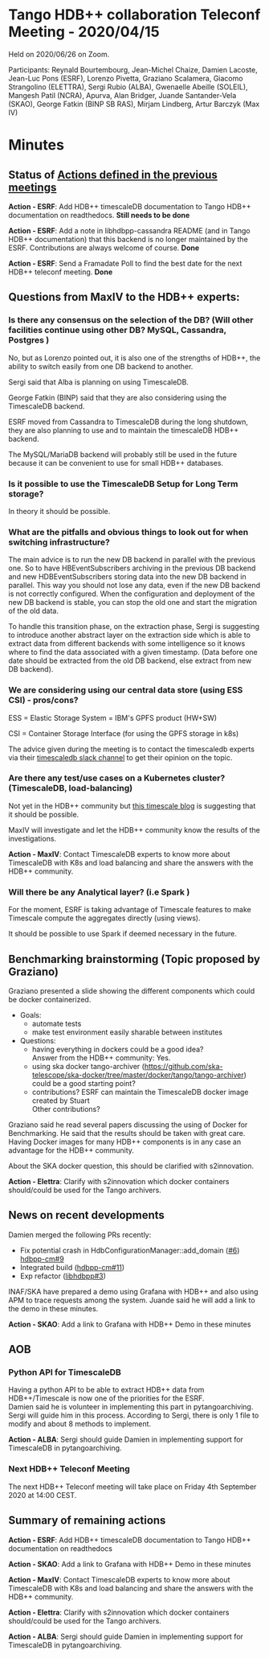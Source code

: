 # Tango HDB++ collaboration Teleconf Meeting - 2020/04/15

Held on 2020/06/26 on Zoom.

Participants: Reynald Bourtembourg, Jean-Michel Chaize, Damien Lacoste, Jean-Luc Pons (ESRF),
              Lorenzo Pivetta, Graziano Scalamera, Giacomo Strangolino (ELETTRA), Sergi Rubio (ALBA), 
              Gwenaelle Abeille (SOLEIL), Mangesh Patil (NCRA), Apurva, Alan Bridger, Juande Santander-Vela (SKAO), 
              George Fatkin (BINP SB RAS), Mirjam Lindberg, Artur Barczyk (Max IV)
              
# Minutes

## Status of [Actions defined in the previous meetings](https://github.com/tango-controls-hdbpp/meeting-minutes/blob/master/2020-04-15/Minutes.md#summary-of-remaining-actions)

**Action - ESRF**: Add HDB++ timescaleDB documentation to Tango HDB++ documentation on readthedocs. **Still needs to be done**

**Action - ESRF**: Add a note in libhdbpp-cassandra README (and in Tango HDB++ documentation) that this backend is no longer maintained by the ESRF.
Contributions are always welcome of course. **Done**

**Action - ESRF**: Send a Framadate Poll to find the best date for the next HDB++ teleconf meeting. **Done**


## Questions from MaxIV to the HDB++ experts:
### Is there any consensus on the selection of the DB? (Will other facilities continue using other DB? MySQL, Cassandra, Postgres ) 

No, but as Lorenzo pointed out, it is also one of the strengths of HDB++, the ability to switch easily from one DB backend to another.

Sergi said that Alba is planning on using TimescaleDB.

George Fatkin (BINP) said that they are also considering using the TimescaleDB backend.

ESRF moved from Cassandra to TimescaleDB during the long shutdown, they are also planning to use and to maintain the timescaleDB HDB++ backend.

The MySQL/MariaDB backend will probably still be used in the future because it can be convenient to use for small HDB++ databases.

### Is it possible to use the TimescaleDB Setup for Long Term storage?

In theory it should be possible.

### What are the pitfalls and obvious things to look out for when switching infrastructure?

The main advice is to run the new DB backend in parallel with the previous one. 
So to have HBEventSubscribers archiving in the previous DB backend and new HDBEventSubscribers storing data into the new DB 
backend in parallel.
This way you should not lose any data, even if the new DB backend is not correctly configured.
When the configuration and deployment of the new DB backend is stable, you can stop the old one and start the migration 
of the old data.

To handle this transition phase, on the extraction phase, Sergi is suggesting to introduce another abstract layer on the 
extraction side which is able to extract data from different backends with some intelligence so it knows where to find 
the data associated with a given timestamp. (Data before one date should be extracted from the old DB backend, 
else extract from new DB backend).

### We are considering using our central data store (using ESS CSI)   - pros/cons?

ESS = Elastic Storage System = IBM's GPFS product (HW+SW)

CSI = Container Storage Interface (for using the GPFS storage in k8s)

The advice given during the meeting is to contact the timescaledb experts via their 
[timescaledb slack channel](https://slack.timescale.com/) to get their opinion on the topic.

### Are there any test/use cases on a Kubernetes cluster?  (TimescaleDB, load-balancing)

Not yet in the HDB++ community but [this timescale blog](https://blog.timescale.com/blog/new-helm-charts-for-deploying-timescaledb-on-kubernetes/) is suggesting that it should be possible.

MaxIV will investigate and let the HDB++ community know the results of the investigations.

**Action - MaxIV**: Contact TimescaleDB experts to know more about TimescaleDB with K8s and load balancing and share 
the answers with the HDB++ community.

### Will there be any Analytical layer? (i.e Spark )

For the moment, ESRF is taking advantage of Timescale features to make Timescale compute the aggregates directly (using views).

It should be possible to use Spark if deemed necessary in the future.

## Benchmarking brainstorming (Topic proposed by Graziano)

Graziano presented a slide showing the different components which could be docker containerized.

- Goals:
  - automate tests
  - make test environment easily sharable between institutes
- Questions:  
  - having everything in dockers could be a good idea?  
  Answer from the HDB++ community: Yes.
  - using ska docker tango-archiver (https://github.com/ska-telescope/ska-docker/tree/master/docker/tango/tango-archiver) could be a good starting point?
  - contributions?
  ESRF can maintain the TimescaleDB docker image created by Stuart  
  Other contributions?

Graziano said he read several papers discussing the using of Docker for Benchmarking.
He said that the results should be taken with great care.
Having Docker images for many HDB++ components is in any case an advantage for the HDB++ community.

About the SKA docker question, this should be clarified with s2innovation.

**Action - Elettra**: Clarify with s2innovation which docker containers should/could be used for the Tango archivers.

## News on recent developments
Damien merged the following PRs recently:  

- Fix potential crash in HdbConfigurationManager::add_domain ([#6](https://github.com/tango-controls-hdbpp/hdbpp-cm/issues/6))
 [hdbpp-cm#9](https://github.com/tango-controls-hdbpp/hdbpp-cm/pull/9)
- Integrated build ([hdbpp-cm#11](https://github.com/tango-controls-hdbpp/hdbpp-cm/pull/11))
- Exp refactor ([libhdbpp#3](https://github.com/tango-controls-hdbpp/libhdbpp/pull/3))

INAF/SKA have prepared a demo using Grafana with HDB++ and also using APM to trace requests among the system.
Juande said he will add a link to the demo in these minutes.

**Action - SKAO**: Add a link to Grafana with HDB++ Demo in these minutes

## AOB

### Python API for TimescaleDB

Having a python API to be able to extract HDB++ data from HDB++/Timescale is now one of the priorities for the ESRF.  
Damien said he is volunteer in implementing this part in pytangoarchiving.
Sergi will guide him in this process. According to Sergi, there is only 1 file to modify and about 8 methods to implement.

**Action - ALBA**: Sergi should guide Damien in implementing support for TimescaleDB in pytangoarchiving.

### Next HDB++ Teleconf Meeting

The next HDB++ Teleconf meeting will take place on Friday 4th September 2020 at 14:00 CEST.

## Summary of remaining actions

**Action - ESRF**: Add HDB++ timescaleDB documentation to Tango HDB++ documentation on readthedocs

**Action - SKAO**: Add a link to Grafana with HDB++ Demo in these minutes

**Action - MaxIV**: Contact TimescaleDB experts to know more about TimescaleDB with K8s and load balancing and share 
the answers with the HDB++ community.

**Action - Elettra**: Clarify with s2innovation which docker containers should/could be used for the Tango archivers.

**Action - ALBA**: Sergi should guide Damien in implementing support for TimescaleDB in pytangoarchiving.